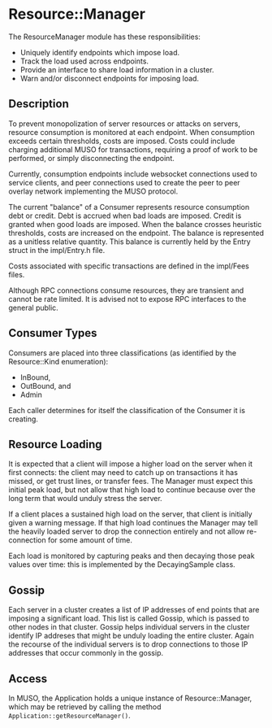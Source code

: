 # Resource::Manager

The ResourceManager module has these responsibilities:

- Uniquely identify endpoints which impose load.
- Track the load used across endpoints.
- Provide an interface to share load information in a cluster.
- Warn and/or disconnect endpoints for imposing load.

## Description

To prevent monopolization of server resources or attacks on servers,
resource consumption is monitored at each endpoint. When consumption
exceeds certain thresholds, costs are imposed. Costs could include charging
additional MUSO for transactions, requiring a proof of work to be
performed, or simply disconnecting the endpoint.

Currently, consumption endpoints include websocket connections used to
service clients, and peer connections used to create the peer to peer
overlay network implementing the MUSO protocol.

The current "balance" of a Consumer represents resource consumption
debt or credit. Debt is accrued when bad loads are imposed. Credit is
granted when good loads are imposed. When the balance crosses heuristic
thresholds, costs are increased on the endpoint. The balance is
represented as a unitless relative quantity. This balance is currently
held by the Entry struct in the impl/Entry.h file.

Costs associated with specific transactions are defined in the
impl/Fees files.

Although RPC connections consume resources, they are transient and
cannot be rate limited. It is advised not to expose RPC interfaces
to the general public.

## Consumer Types

Consumers are placed into three classifications (as identified by the
Resource::Kind enumeration):

- InBound,
- OutBound, and
- Admin

Each caller determines for itself the classification of the Consumer it is
creating.

## Resource Loading

It is expected that a client will impose a higher load on the server
when it first connects: the client may need to catch up on transactions
it has missed, or get trust lines, or transfer fees. The Manager must
expect this initial peak load, but not allow that high load to continue
because over the long term that would unduly stress the server.

If a client places a sustained high load on the server, that client
is initially given a warning message. If that high load continues
the Manager may tell the heavily loaded server to drop the connection
entirely and not allow re-connection for some amount of time.

Each load is monitored by capturing peaks and then decaying those peak
values over time: this is implemented by the DecayingSample class.

## Gossip

Each server in a cluster creates a list of IP addresses of end points
that are imposing a significant load. This list is called Gossip, which
is passed to other nodes in that cluster. Gossip helps individual
servers in the cluster identify IP addreses that might be unduly loading
the entire cluster. Again the recourse of the individual servers is to
drop connections to those IP addresses that occur commonly in the gossip.

## Access

In MUSO, the Application holds a unique instance of Resource::Manager,
which may be retrieved by calling the method
`Application::getResourceManager()`.
